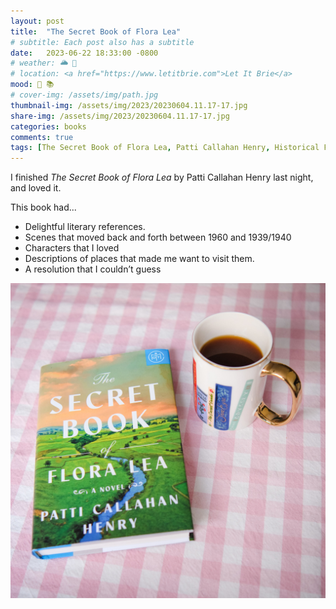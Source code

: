 ```yaml
---
layout: post
title:  "The Secret Book of Flora Lea"
# subtitle: Each post also has a subtitle
date:   2023-06-22 18:33:00 -0800
# weather: 🌥️ 🔆 
# location: <a href="https://www.letitbrie.com">Let It Brie</a>
mood: 🥰 📚
# cover-img: /assets/img/path.jpg
thumbnail-img: /assets/img/2023/20230604.11.17-17.jpg
share-img: /assets/img/2023/20230604.11.17-17.jpg
categories: books
comments: true
tags: [The Secret Book of Flora Lea, Patti Callahan Henry, Historical Fiction, coffee ]
---
```


I finished _The Secret Book of Flora Lea_ by Patti Callahan Henry last night, and loved it. 

This book had...
- Delightful literary references.
- Scenes that moved back and forth between 1960 and 1939/1940
- Characters that I loved
- Descriptions of places that made me want to visit them.
- A resolution that I couldn’t guess

![Hardcover Book of the Month Club edition of The Secret Book of Flora Lea, a novel by Patti Callahan Henry. Pictured on a pink checked tablecloth next to a cup of coffee.](/assets/img/2023/20230604.11.17-17.jpg)